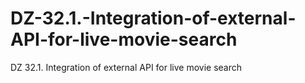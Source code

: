 # DZ-32.1.-Integration-of-external-API-for-live-movie-search
DZ 32.1. Integration of external API for live movie search
